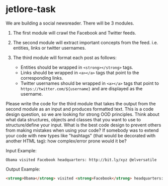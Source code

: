 # jetlore-task

We are building a social newsreader. There will be 3 modules.

1) The first module will crawl the Facebook and Twitter feeds.

2) The second module will extract important concepts from the feed. i.e. entities, links or twitter usernames.

3) The third module will format each post as follows:
    * Entities should be wrapped in `<strong></strong>` tags.
    * Links should be wrapped in `<a></a>` tags that point to the corresponding links.
    * Twitter usernames should be wrapped in `<a></a>` tags that point to `https://twitter.com/${username}` and are displayed as the username.

Please write the code for the third module that takes the output from the second module as an input and produces formatted text. This is a code design question, so we are looking for strong OOD principles. Think about what data structures, objects and classes that you want to use to structure/define your input. What is the best code design to prevent others from making mistakes when using your code? If somebody was to extend your code with new types like "hashtags" (that would be decorated with another HTML tag): how complex/error prone would it be?

Input Example:

```
Obama visited Facebook headquarters: http://bit.ly/xyz @elversatile
```

Output Example:

```html
<strong>Obama</strong> visited <strong>Facebook</strong> headquarters: <a href="http://bit.ly/xyz">http://bit.ly/xyz</a> @<a href="https://twitter.com/elversatile">elversatile</a>
```